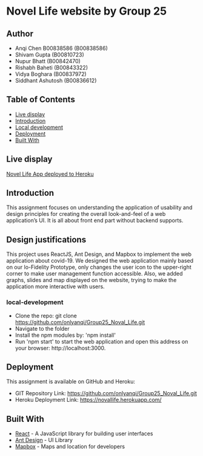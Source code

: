 # Novel Life website by Group 25
## Author
* Anqi Chen B00838586 (B00838586) 
* Shivam Gupta (B00810723)
* Nupur Bhatt  (B00842470)
* Rishabh Baheti  (B00843322)
* Vidya Boghara (B00837972)
* Siddhant Ashutosh  (B00836612)

## Table of Contents
- [Live display](#live-display)
- [Introduction](#introduction)
- [Local development](#local-development)
- [Deployment](#deployment)
- [Built With](#built-with)

## Live display
[Novel Life App deployed to Heroku](https://novellife.herokuapp.com/)

## Introduction

This assignment focuses on understanding the application of usability and design principles for creating the overall look-and-feel of a web application’s UI. It is all about front end part without backend supports.

## Design justifications

This project uses ReactJS, Ant Design, and Mapbox to implement the web application about covid-19. We designed the web application mainly based on our lo-Fidelity Prototype, only changes the user icon to the upper-right corner to make user management function accessible. Also, we added graphs, slides and map displayed on the website, trying to make the application more interactive with users.


### local-development

* Clone the repo: git clone https://github.com/onlyanqi/Group25_Noval_Life.git
* Navigate to the folder
* Install the npm modules by: 'npm install'
* Run 'npm start' to start the web application and open this address on your browser: http://localhost:3000.


## Deployment

This assignment is available on GitHub and Heroku:
* GIT Repository Link: https://github.com/onlyanqi/Group25_Noval_Life.git
* Heroku Deployment Link: https://novallife.herokuapp.com/

## Built With

* [React](https://reactjs.org/docs/getting-started.html) - A JavaScript library for building user interfaces
* [Ant Design](https://ant.design/) - UI Library
* [Mapbox](https://www.mapbox.com/) - Maps and location for developers
